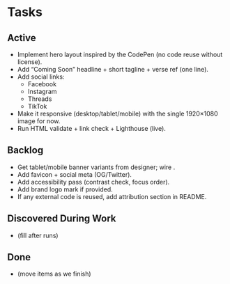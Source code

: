 # Tasks

## Active
- Implement hero layout inspired by the CodePen (no code reuse without license).
- Add “Coming Soon” headline + short tagline + verse ref (one line).
- Add social links:
  - Facebook
  - Instagram
  - Threads
  - TikTok
- Make it responsive (desktop/tablet/mobile) with the single 1920×1080 image for now.
- Run HTML validate + link check + Lighthouse (live).

## Backlog
- Get tablet/mobile banner variants from designer; wire <picture>.
- Add favicon + social meta (OG/Twitter).
- Add accessibility pass (contrast check, focus order).
- Add brand logo mark if provided.
- If any external code is reused, add attribution section in README.

## Discovered During Work
- (fill after runs)

## Done
- (move items as we finish)